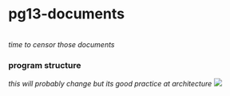 # pg13-documents

<br />
<em>time to censor those documents</em>
<br />

### program structure

_this will probably change but its good practice at architecture_
<img src="./pg-diagram.png">

